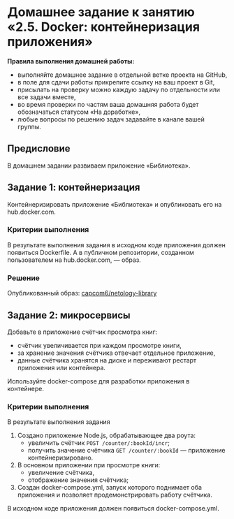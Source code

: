 # Домашнее задание к занятию «2.5. Docker: контейнеризация приложения»

**Правила выполнения домашней работы:** 
* выполняйте домашнее задание в отдельной ветке проекта на GitHub,
* в поле для сдачи работы прикрепите ссылку на ваш проект в Git,
* присылать на проверку можно каждую задачу по отдельности или все задачи вместе, 
* во время проверки по частям ваша домашняя работа будет обозначаться статусом «На доработке»,
* любые вопросы по решению задач задавайте в канале вашей группы.

## Предисловие
В домашнем задании развиваем приложение «Библиотека».

## Задание 1: контейнеризация

Контейнеризировать приложение «Библиотека» и опубликовать его на hub.docker.com.

### Критерии выполнения
В результате выполнения задания в исходном коде приложения должен появиться Dockerfile. А в публичном репозитории, созданном пользователем на hub.docker.com, — образ.

### Решение

Опубликованный образ: [capcom6/netology-library](https://hub.docker.com/r/capcom6/netology-library)

## Задание 2: микросервисы

Добавьте в приложение счётчик просмотра книг:
- счётчик увеличивается при каждом просмотре книги,
- за хранение значения счётчика отвечает отдельное приложение,
- данные счётчика хранятся на диске и переживают рестарт приложения или контейнера.

Используйте docker-compose для разработки приложения в контейнере.

### Критерии выполнения
В результате выполнения задания 
1. Создано приложение Node.js, обрабатывающее два роута:
   - увеличить счётчик `POST /counter/:bookId/incr`;
   - получить значение счётчика `GET /counter/:bookId`
  — приложение контейнеризировано.
1. В основном приложении при просмотре книги:
   - увеличение счётчика,
   - отображение значения счётчика;
1. Создан docker-compose.yml, запуск которого поднимает оба приложения и позволяет продемонстрировать работу счётчика.

В исходном коде приложения должен появиться docker-compose.yml.
